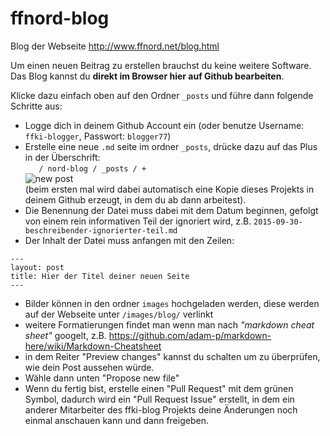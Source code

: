 # ffnord-blog
Blog der Webseite http://www.ffnord.net/blog.html

Um einen neuen Beitrag zu erstellen brauchst du keine weitere Software. Das Blog kannst du **direkt im Browser hier auf Github bearbeiten**. 

Klicke dazu einfach oben auf den Ordner `_posts` und führe dann folgende Schritte aus:

 - Logge dich in deinem Github Account ein (oder benutze Username: `ffki-blogger`, Passwort: `blogger77`)
 - Erstelle eine neue `.md` seite im ordner `_posts`, drücke dazu auf das Plus in der Überschrift:  
    `    / nord-blog / _posts / + `  
    ![new post](http://i.stack.imgur.com/MEP2q.png)  
    (beim ersten mal wird dabei automatisch eine Kopie dieses Projekts in deinem Github erzeugt, in dem du ab dann arbeitest). 
 - Die Benennung der Datei muss dabei mit dem Datum beginnen, gefolgt von einem rein informativen Teil der ignoriert wird, z.B. `2015-09-30-beschreibender-ignorierter-teil.md`
 - Der Inhalt der Datei muss anfangen mit den Zeilen:
```
---
layout: post
title: Hier der Titel deiner neuen Seite
---
```

 - Bilder können in den ordner `images` hochgeladen werden, diese werden auf der Webseite unter `/images/blog/` verlinkt
 - weitere Formatierungen findet man wenn man nach *"markdown cheat sheet"* googelt, z.B. https://github.com/adam-p/markdown-here/wiki/Markdown-Cheatsheet
 - in dem Reiter "Preview changes" kannst du schalten um zu überprüfen, wie dein Post aussehen würde.
 - Wähle dann unten "Propose new file"
 - Wenn du fertig bist, erstelle einen "Pull Request" mit dem grünen Symbol, dadurch wird ein "Pull Request Issue" erstellt, in dem ein anderer Mitarbeiter des ffki-blog Projekts deine Änderungen noch einmal anschauen kann und dann freigeben.
